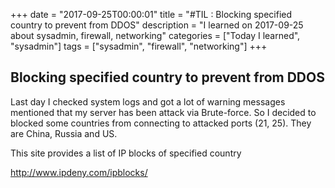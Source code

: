 +++
date = "2017-09-25T00:00:01"
title = "#TIL : Blocking specified country to prevent from DDOS"
description = "I learned on 2017-09-25 about sysadmin, firewall, networking"
categories = ["Today I learned", "sysadmin"]
tags = ["sysadmin", "firewall", "networking"]
+++



## Blocking specified country to prevent from DDOS

Last day I checked system logs and got a lot of warning messages mentioned that my server has been attack via Brute-force. So I decided to blocked some countries from connecting to attacked ports (21, 25). They are China, Russia and US.

This site provides a list of IP blocks of specified country

http://www.ipdeny.com/ipblocks/
